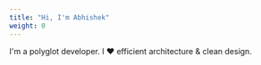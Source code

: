 ```yaml
---
title: "Hi, I'm Abhishek"
weight: 0
---
```


I'm a polyglot developer. I ♥ efficient architecture & clean design.
